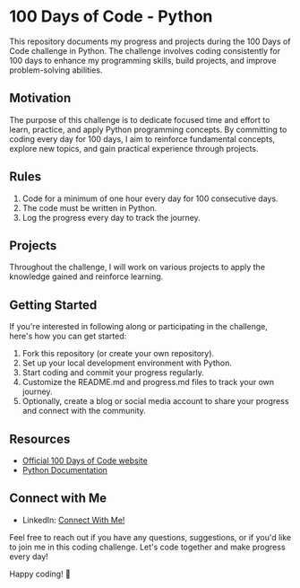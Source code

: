 # 100 Days of Code - Python

This repository documents my progress and projects during the 100 Days of Code challenge in Python. The challenge involves coding consistently for 100 days to enhance my programming skills, build projects, and improve problem-solving abilities.

## Motivation

The purpose of this challenge is to dedicate focused time and effort to learn, practice, and apply Python programming concepts. By committing to coding every day for 100 days, I aim to reinforce fundamental concepts, explore new topics, and gain practical experience through projects.

## Rules

1. Code for a minimum of one hour every day for 100 consecutive days.
2. The code must be written in Python.
3. Log the progress every day to track the journey.


## Projects

Throughout the challenge, I will work on various projects to apply the knowledge gained and reinforce learning.

## Getting Started

If you're interested in following along or participating in the challenge, here's how you can get started:

1. Fork this repository (or create your own repository).
2. Set up your local development environment with Python.
3. Start coding and commit your progress regularly.
4. Customize the README.md and progress.md files to track your own journey.
5. Optionally, create a blog or social media account to share your progress and connect with the community.

## Resources

- [Official 100 Days of Code website](https://www.100daysofcode.com/)
- [Python Documentation](https://docs.python.org/)

## Connect with Me

- LinkedIn: [Connect With Me!](https://www.linkedin.com/in/nikita-pandey-366946256/)

Feel free to reach out if you have any questions, suggestions, or if you'd like to join me in this coding challenge. Let's code together and make progress every day!

Happy coding! 🚀
